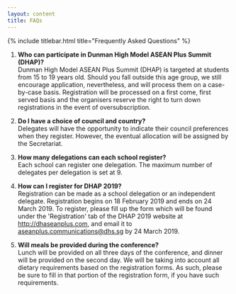```yaml
---
layout: content
title: FAQs
---
```


{% include titlebar.html title="Frequently Asked Questions" %}

1. **Who can participate in Dunman High Model ASEAN Plus Summit (DHAP)?**  
Dunman High Model ASEAN Plus Summit (DHAP) is targeted at
students from 15 to 19 years old. Should you fall outside this age
group, we still encourage application, nevertheless, and will
process them on a case-by-case basis. Registration will be
processed on a first come, first served basis and the organisers
reserve the right to turn down registrations in the event of
oversubscription.

2. **Do I have a choice of council and country?**  
Delegates will have the opportunity to indicate their council
preferences when they register. However, the eventual allocation
will be assigned by the Secretariat.

3. **How many delegations can each school register?**  
Each school can register one delegation. The maximum number of delegates per
delegation is set at 9.

4. **How can I register for DHAP 2019?**  
Registration can be made as a school delegation or an
independent delegate. Registration begins on 18 February 2019
and ends on 24 March 2019. To register, please fill up the form
which will be found under the 'Registration' tab of the DHAP 2019
website at http://dhaseanplus.com, and email it to
aseanplus.communications@dhs.sg by 24 March 2019.

5. **Will meals be provided during the conference?**  
Lunch will be provided on all three days of the conference, and
dinner will be provided on the second day. We will be taking into
account all dietary requirements based on the registration forms.
As such, please be sure to fill in that portion of the registration form,
if you have such requirements.